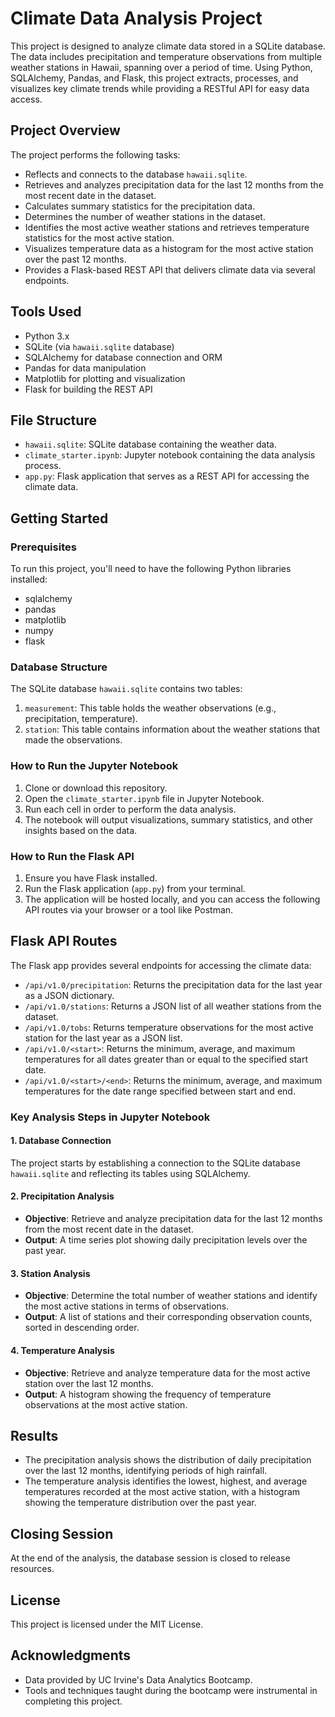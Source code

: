# Climate Data Analysis Project

This project is designed to analyze climate data stored in a SQLite database. The data includes precipitation and temperature observations from multiple weather stations in Hawaii, spanning over a period of time. Using Python, SQLAlchemy, Pandas, and Flask, this project extracts, processes, and visualizes key climate trends while providing a RESTful API for easy data access.

## Project Overview

The project performs the following tasks:
- Reflects and connects to the database `hawaii.sqlite`.
- Retrieves and analyzes precipitation data for the last 12 months from the most recent date in the dataset.
- Calculates summary statistics for the precipitation data.
- Determines the number of weather stations in the dataset.
- Identifies the most active weather stations and retrieves temperature statistics for the most active station.
- Visualizes temperature data as a histogram for the most active station over the past 12 months.
- Provides a Flask-based REST API that delivers climate data via several endpoints.

## Tools Used

- Python 3.x
- SQLite (via `hawaii.sqlite` database)
- SQLAlchemy for database connection and ORM
- Pandas for data manipulation
- Matplotlib for plotting and visualization
- Flask for building the REST API

## File Structure

- `hawaii.sqlite`: SQLite database containing the weather data.
- `climate_starter.ipynb`: Jupyter notebook containing the data analysis process.
- `app.py`: Flask application that serves as a REST API for accessing the climate data.

## Getting Started

### Prerequisites

To run this project, you'll need to have the following Python libraries installed:
- sqlalchemy
- pandas
- matplotlib
- numpy
- flask

### Database Structure

The SQLite database `hawaii.sqlite` contains two tables:
1. `measurement`: This table holds the weather observations (e.g., precipitation, temperature).
2. `station`: This table contains information about the weather stations that made the observations.

### How to Run the Jupyter Notebook

1. Clone or download this repository.
2. Open the `climate_starter.ipynb` file in Jupyter Notebook.
3. Run each cell in order to perform the data analysis.
4. The notebook will output visualizations, summary statistics, and other insights based on the data.

### How to Run the Flask API

1. Ensure you have Flask installed.
2. Run the Flask application (`app.py`) from your terminal.
3. The application will be hosted locally, and you can access the following API routes via your browser or a tool like Postman.

## Flask API Routes

The Flask app provides several endpoints for accessing the climate data:

- `/api/v1.0/precipitation`: Returns the precipitation data for the last year as a JSON dictionary.
- `/api/v1.0/stations`: Returns a JSON list of all weather stations from the dataset.
- `/api/v1.0/tobs`: Returns temperature observations for the most active station for the last year as a JSON list.
- `/api/v1.0/<start>`: Returns the minimum, average, and maximum temperatures for all dates greater than or equal to the specified start date.
- `/api/v1.0/<start>/<end>`: Returns the minimum, average, and maximum temperatures for the date range specified between start and end.

### Key Analysis Steps in Jupyter Notebook

#### 1. Database Connection
The project starts by establishing a connection to the SQLite database `hawaii.sqlite` and reflecting its tables using SQLAlchemy.

#### 2. Precipitation Analysis
- **Objective**: Retrieve and analyze precipitation data for the last 12 months from the most recent date in the dataset.
- **Output**: A time series plot showing daily precipitation levels over the past year.

#### 3. Station Analysis
- **Objective**: Determine the total number of weather stations and identify the most active stations in terms of observations.
- **Output**: A list of stations and their corresponding observation counts, sorted in descending order.

#### 4. Temperature Analysis
- **Objective**: Retrieve and analyze temperature data for the most active station over the last 12 months.
- **Output**: A histogram showing the frequency of temperature observations at the most active station.

## Results

- The precipitation analysis shows the distribution of daily precipitation over the last 12 months, identifying periods of high rainfall.
- The temperature analysis identifies the lowest, highest, and average temperatures recorded at the most active station, with a histogram showing the temperature distribution over the past year.

## Closing Session

At the end of the analysis, the database session is closed to release resources.

## License

This project is licensed under the MIT License.

## Acknowledgments

- Data provided by UC Irvine's Data Analytics Bootcamp.
- Tools and techniques taught during the bootcamp were instrumental in completing this project.

